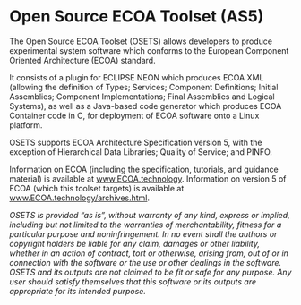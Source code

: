 # Open Source ECOA Toolset (AS5)
The Open Source ECOA Toolset (OSETS) allows developers to produce experimental system software which conforms to the European Component Oriented Architecture (ECOA) standard.  

It consists of a plugin for ECLIPSE NEON which produces ECOA XML (allowing the definition of Types; Services; Component Definitions; Initial Assemblies; Component Implementations; Final Assemblies and Logical Systems), as well as a Java-based code generator which produces ECOA Container code in C, for deployment of ECOA software onto a Linux platform.

OSETS supports ECOA Architecture Specification version 5, with the exception of Hierarchical Data Libraries; Quality of Service; and PINFO.

Information on ECOA (including the specification, tutorials, and guidance material) is available at www.ECOA.technology.  Information on version 5 of ECOA (which this toolset targets) is available at www.ECOA.technology/archives.html.


_OSETS is provided “as is”, without warranty of any kind, express or implied, including but not limited to the warranties of merchantability, fitness for a particular purpose and noninfringement.  In no event shall the authors or copyright holders be liable for any claim, damages or other liability, whether in an action of contract, tort or otherwise, arising from, out of or in connection with the software or the use or other dealings in the software.  OSETS and its outputs are not claimed to be fit or safe for any purpose.  Any user should satisfy themselves that this software or its outputs are appropriate for its intended purpose._

